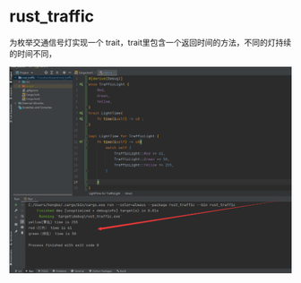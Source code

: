 # rust_traffic
为枚举交通信号灯实现一个 trait，trait里包含一个返回时间的方法，不同的灯持续的时间不同，

![image](https://github.com/allonshore/rust_traffic/blob/master/light.png)
